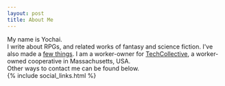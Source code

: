```yaml
---
layout: post
title: About Me
---
```


My name is Yochai.
<br/>
I write about RPGs, and related works of fantasy and science fiction. I've also made a [few things](https://newschoolrevolution.com/my-stuff). I am a worker-owner for [TechCollective](https://techcollective.com), a worker-owned cooperative in Massachusetts, USA.
<br/>
Other ways to contact me can be found below.
<br/>
{% include social_links.html %}
